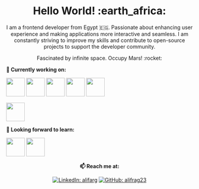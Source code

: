 <h1 align= "center"><b>Hello World! :earth_africa:</b></h1>

<p align="center">
I am a frontend developer from Egypt 🇪🇬. Passionate about enhancing user experience and making applications more interactive and seamless. I am constantly striving to improve my skills and contribute to open-source projects to support the developer community.
</p>
<p align="center">
Fascinated by infinite space. Occupy Mars! :rocket:
</p>

**🌱 Currently working on:**

<code><a href="https://developer.mozilla.org/en-US/docs/Web/HTML" target="_blank"><img height="50" src="https://www.vectorlogo.zone/logos/w3_html5/w3_html5-ar21.svg"></a></code>
<code><a href="https://developer.mozilla.org/en-US/docs/Web/CSS" target="_blank"><img height="50" src="https://www.vectorlogo.zone/logos/netlifyapp_watercss/netlifyapp_watercss-ar21.svg"></a></code>
<code><a href="https://getbootstrap.com/" target="_blank"><img height="50" src="https://www.vectorlogo.zone/logos/getbootstrap/getbootstrap-ar21.svg"></a></code>
<code><a href="https://www.javascript.com/" target="_blank"><img height="50" src="https://www.vectorlogo.zone/logos/javascript/javascript-ar21.svg"></a></code>
<code><a href="https://www.typescriptlang.org/" target="_blank"><img height="50" src="https://www.vectorlogo.zone/logos/typescriptlang/typescriptlang-ar21.svg"></a></code>

<code><a href="https://reactjs.org/" target="_blank"><img height="50" src="https://www.vectorlogo.zone/logos/reactjs/reactjs-ar21.svg"></a></code>

**🌱 Looking forward to learn:**

<code><a href="https://www.microsoft.com/en-us/sql-server" target="_blank"><img height="50" src="https://www.vectorlogo.zone/logos/microsoft_sql_server/microsoft_sql_server-ar21.svg"></a></code>
<code><a href="https://learn.microsoft.com/en-us/dotnet/csharp/" target="_blank"><img height="50" src="https://www.vectorlogo.zone/logos/dotnet/dotnet-ar21.svg"></a></code>

<div align="center">

**📫 Reach me at:**<br>

[![LinkedIn: alifarg](https://img.shields.io/badge/-YourName-blue?style=flat-square&logo=Linkedin&logoColor=white&link=https://www.linkedin.com/in/alifrag/)](https://www.linkedin.com/in/yourprofile/)
[![GitHub: alifrag23](https://img.shields.io/github/followers/YourGitHub?label=YourGitHub&style=social)](https://github.com/alifrag23)

<div align="center">


</div>  

